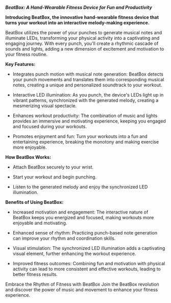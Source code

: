 ***BeatBox: A Hand-Wearable Fitness Device for Fun and Productivity***

**Introducing BeatBox, the innovative hand-wearable fitness device that turns your workout into an interactive melody-making experience.**

BeatBox utilizes the power of your punches to generate musical notes and illuminate LEDs, transforming your physical activity into a captivating and engaging journey. With every punch, you'll create a rhythmic cascade of sounds and lights, adding a new dimension of excitement and motivation to your fitness routine.

**Key Features:**

- Integrates punch motion with musical note generation: BeatBox detects your punch movements and translates them into corresponding musical notes, creating a unique and personalized soundtrack to your workout.

- Interactive LED illumination: As you punch, the device's LEDs light up in vibrant patterns, synchronized with the generated melody, creating a mesmerizing visual spectacle.

- Enhances workout productivity: The combination of music and lights provides an immersive and motivating experience, keeping you engaged and focused during your workouts.

- Promotes enjoyment and fun: Turn your workouts into a fun and entertaining experience, breaking the monotony and making exercise more enjoyable.

**How BeatBox Works:**

- Attach BeatBox securely to your wrist.

- Start your workout and begin punching.

- Listen to the generated melody and enjoy the synchronized LED illumination.

**Benefits of Using BeatBox:**

- Increased motivation and engagement: The interactive nature of BeatBox keeps you energized and focused, making workouts more enjoyable and motivating.

- Enhanced sense of rhythm: Practicing punch-based note generation can improve your rhythm and coordination skills.

- Visual stimulation: The synchronized LED illumination adds a captivating visual element, further enhancing the workout experience.

- Improved fitness outcomes: Combining fun and motivation with physical activity can lead to more consistent and effective workouts, leading to better fitness results.

Embrace the Rhythm of Fitness with BeatBox
Join the BeatBox revolution and discover the power of music and movement to enhance your fitness experience.
